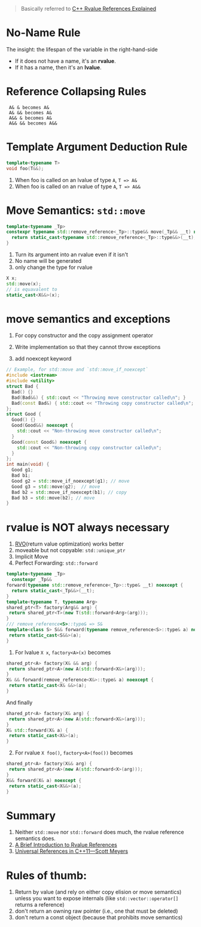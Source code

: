 > Basically referred to [C++ Rvalue References Explained](http://thbecker.net/articles/rvalue_references/section_01.html)

# No-Name Rule

The insight: the lifespan of the variable in the right-hand-side
- If it does not have a name, it's an **rvalue**.
- If it has a name, then it's an **lvalue**.

# Reference Collapsing Rules

  ```
   A& & becomes A&
   A& && becomes A&
   A&& & becomes A&
   A&& && becomes A&&
  ```

# Template Argument Deduction Rule

  ```c++
  template<typename T>
  void foo(T&&);
  ```

1. When foo is called on an lvalue of type `A`, `T => A&`
1.  When foo is called on an rvalue of type `A`, `T => A&&`

# Move Semantics: `std::move`

  ```c++
  template<typename _Tp>
  constexpr typename std::remove_reference<_Tp>::type&& move(_Tp&& __t) noexcept {
    return static_cast<typename std::remove_reference<_Tp>::type&&>(__t);
  }
  ```

1. Turn its argument into an rvalue even if it isn't
1. No name will be generated
1. only change the type for rvalue

  ```c++
  X x;
  std::move(x);
  // is equavalent to
  static_cast<X&&>(x);
  ```

# move semantics and exceptions

1. For copy constructor and the copy assignment operator

  1. Write implementation so that they cannot throw exceptions
  1. add noexcept keyword

```c++
// Example, for std::move and `std::move_if_noexcept`
#include <iostream>
#include <utility>
struct Bad {
  Bad() {}
  Bad(Bad&&) { std::cout << "Throwing move constructor called\n"; }
  Bad(const Bad&) { std::cout << "Throwing copy constructor called\n"; }
};
struct Good {
  Good() {}
  Good(Good&&) noexcept {
    std::cout << "Non-throwing move constructor called\n";
  }
  Good(const Good&) noexcept {
    std::cout << "Non-throwing copy constructor called\n";
  }
};
int main(void) {
  Good g1;
  Bad b1;
  Good g2 = std::move_if_noexcept(g1); // move
  Good g3 = std::move(g2);  // move
  Bad b2 = std::move_if_noexcept(b1); // copy
  Bad b3 = std::move(b2); // move
}
```

# rvalue is NOT always necessary

1. [RVO](https://en.wikipedia.org/wiki/Return_value_optimization)(return value optimization) works better
1. moveable but not copyable:  `std::unique_ptr`
1. Implicit Move
1. Perfect Forwarding: `std::forward`

  ```c++
  template<typename _Tp>
    constexpr _Tp&&
  forward(typename std::remove_reference<_Tp>::type& __t) noexcept {
    return static_cast<_Tp&&>(__t);
  }
  template<typename T, typename Arg>
  shared_ptr<T> factory(Arg&& arg) {
   return shared_ptr<T>(new T(std::forward<Arg>(arg)));
  }
  /// remove_reference<S>::type& => S&
  template<class S> S&& forward(typename remove_reference<S>::type& a) noexcept {
   return static_cast<S&&>(a);
  }
  ```
    
1.  For lvalue `X x`, `factory<A>(x)` becomes

  ```c++
  shared_ptr<A> factory(X& && arg) {
   return shared_ptr<A>(new A(std::forward<X&>(arg)));
  }
  X& && forward(remove_reference<X&>::type& a) noexcept {
   return static_cast<X& &&>(a);
  }
  ```
    
  And finally
    
  ```c++
  shared_ptr<A> factory(X& arg) {
   return shared_ptr<A>(new A(std::forward<X&>(arg)));
  }
  X& std::forward(X& a) {
   return static_cast<X&>(a);
  }
  ```

2.  For rvalue `X foo()`, `factory<A>(foo())` becomes

  ```c++
  shared_ptr<A> factory(X&& arg) {
   return shared_ptr<A>(new A(std::forward<X>(arg)));
  }
  X&& forward(X& a) noexcept {
   return static_cast<X&&>(a);
  }
  ```

# Summary
1. Neither `std::move` nor `std::forward` does much, the rvalue reference semantics does.
1. [A Brief Introduction to Rvalue References](http://www.artima.com/cppsource/rvalue.html)
1. [Universal References in C++11—Scott Meyers](http://isocpp.org/blog/2012/11/universal-references-in-c11-scott-meyers)

# Rules of thumb:
1. Return by value (and rely on either copy elision or move semantics) unless you want to expose internals (like `std::vector::operator[]` returns a reference)
1. don't return an owning raw pointer (i.e., one that must be deleted)
1. don't return a const object (because that prohibits move semantics)
